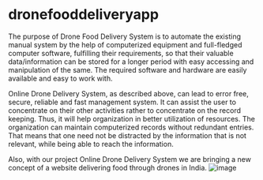 # dronefooddeliveryapp

The purpose of Drone Food Delivery System is to automate the existing manual system by the help of computerized equipment and full-fledged computer software, fulfilling their requirements, so that their valuable data/information can be stored for a longer period with easy accessing and manipulation of the same. The required software and hardware are easily available and easy to work with.

Online Drone Delivery System, as described above, can lead to error free, secure, reliable and fast management system. It can assist the user to concentrate on their other activities rather to concentrate on the record keeping. Thus, it will help organization in better utilization of resources. The organization can maintain computerized records without redundant entries. That means that one need not be distracted by the information that is not relevant, while being able to reach the information.

Also, with our project Online Drone Delivery System we are bringing a new concept of a website delivering food through drones in India. 
![image](https://user-images.githubusercontent.com/82166560/170874028-18f69642-06fa-4234-a57a-de179fde337a.png)

